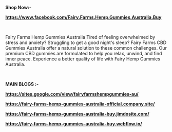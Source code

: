 <p><strong>Shop Now:-</strong></p>
<p><a href="https://www.facebook.com/Fairy.Farms.Hemp.Gummies.Australia.Buy"><strong>https://www.facebook.com/Fairy.Farms.Hemp.Gummies.Australia.Buy</strong></a></p>
<p>&nbsp;</p>
<p>Fairy Farms Hemp Gummies Australia Tired of feeling overwhelmed by stress and anxiety? Struggling to get a good night's sleep? Fairy Farms CBD Gummies Australia offer a natural solution to these common challenges. Our premium CBD gummies are formulated to help you relax, unwind, and find inner peace. Experience a better quality of life with Fairy Hemp Gummies Australia.</p>
<p>&nbsp;</p>
<p><strong>MAIN BLOGS :-</strong></p>
<p><a href="https://sites.google.com/view/fairyfarmshempgummies-au/"><strong>https://sites.google.com/view/fairyfarmshempgummies-au/</strong></a></p>
<p><a href="https://fairy-farms-hemp-gummies-australia-official.company.site/"><strong>https://fairy-farms-hemp-gummies-australia-official.company.site/</strong></a></p>
<p><a href="https://fairy-farms-hemp-gummies-australia-buy.jimdosite.com/"><strong>https://fairy-farms-hemp-gummies-australia-buy.jimdosite.com/</strong></a></p>
<p><a href="https://fairy-farms-hemp-gummies-australia-buy.webflow.io/"><strong>https://fairy-farms-hemp-gummies-australia-buy.webflow.io/</strong></a></p>
